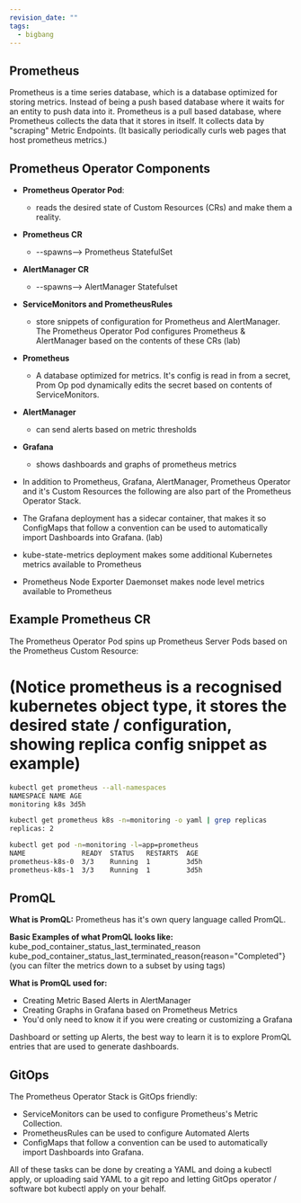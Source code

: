 ```yaml
---
revision_date: ""
tags:
  - bigbang
---
```


## Prometheus
Prometheus is a time series database, which is a database optimized for storing metrics. Instead of being a push based database where it waits for an entity to push data into it. Prometheus is a pull based database, where Prometheus collects the data that it stores in itself. It collects data by "scraping" Metric Endpoints. (It basically periodically curls web pages that host prometheus metrics.)

## Prometheus Operator Components

* **Prometheus Operator Pod**: 
    * reads the desired state of Custom Resources (CRs) and make them a reality.
* **Prometheus CR** 
    * --spawns--> Prometheus StatefulSet
* **AlertManager CR** 
    * --spawns--> AlertManager Statefulset
* **ServiceMonitors and PrometheusRules** 
    * store snippets of configuration for Prometheus and AlertManager. The Prometheus Operator Pod configures Prometheus & AlertManager based on the contents of these CRs (lab)
* **Prometheus** 
    * A database optimized for metrics. It's config is read in from a secret, Prom Op pod dynamically edits the secret based on contents of ServiceMonitors.
* **AlertManager**
    * can send alerts based on metric thresholds
* **Grafana** 
    * shows dashboards and graphs of prometheus metrics
 

* In addition to Prometheus, Grafana, AlertManager, Prometheus Operator and it's Custom Resources the following are also part of the Prometheus Operator Stack.
* The Grafana deployment has a sidecar container, that makes it so ConfigMaps that follow a convention can be used to automatically import Dashboards into Grafana. (lab)
* kube-state-metrics deployment makes some additional Kubernetes metrics available to Prometheus
* Prometheus Node Exporter Daemonset makes node level metrics available to Prometheus


## Example Prometheus CR

The Prometheus Operator Pod spins up Prometheus Server Pods based on the Prometheus Custom Resource:
# (Notice prometheus is a recognised kubernetes object type, it stores the desired state / configuration, showing replica config snippet as example) 

```bash
kubectl get prometheus --all-namespaces
NAMESPACE NAME AGE
monitoring k8s 3d5h
```

```bash
kubectl get prometheus k8s -n=monitoring -o yaml | grep replicas
replicas: 2
```

```bash
kubectl get pod -n=monitoring -l=app=prometheus
NAME              READY  STATUS   RESTARTS  AGE 
prometheus-k8s-0  3/3    Running  1         3d5h 
prometheus-k8s-1  3/3    Running  1         3d5h
```

## PromQL

**What is PromQL:**
Prometheus has it's own query language called PromQL.

**Basic Examples of what PromQL looks like:**
kube_pod_container_status_last_terminated_reason 
kube_pod_container_status_last_terminated_reason{reason="Completed"} 
(you can filter the metrics down to a subset by using tags)

**What is PromQL used for:**
* Creating Metric Based Alerts in AlertManager
* Creating Graphs in Grafana based on Prometheus Metrics
* You'd only need to know it if you were creating or customizing a Grafana

Dashboard or setting up Alerts, the best way to learn it is to explore PromQL entries that are used to generate dashboards.


## GitOps

The Prometheus Operator Stack is GitOps friendly:

* ServiceMonitors can be used to configure Prometheus's Metric Collection.
* PrometheusRules can be used to configure Automated Alerts
* ConfigMaps that follow a convention can be used to automatically import Dashboards into Grafana.

All of these tasks can be done by creating a YAML and doing a kubectl apply, or uploading said YAML to a git repo and letting GitOps operator / software bot kubectl apply on your behalf.
